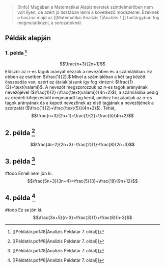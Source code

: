 > [!info]
Magában a Matematikai Alapismeretek szintfelmérőben nem volt ilyen, de azért jó tisztában lenni a következő módszerrel.
Ezeknek a haszna majd az [[Matematikai Analízis 1|Analízis 1.]] tantárgyban fog megmutatkozni, a sorozatoknál.
## Példák alapján
### 1. példa [^1.34]
$$\frac{n+3}{2n+1}$$
Először az $n$-es tagok arányát nézzük a nevezőben és a számlálóban. Ez ebben az esetben $\frac{1}{2}.$ Mivel a számlálóban a két tag között összeadás van, ezért az átalakításunk így fog kinézni: $\frac{1}{2}+\text{valami}$. A nevezőt megszorozzuk az $n$-es tagok arányának nevezőjével ($\frac{1}{2}+\frac{\text{valami}}{4n+2}$), a számlálóba pedig az eredeti kifejezésből megmaradt tag kerül, amihez hozzáadjuk az $n$-es tagok arányának és a kapott nevezőnek az első tagjának a nevezőjének a szorzatát ($\frac{1}{2}+\frac{\text{5}}{4n+2}$). Tehát,
$$\frac{n+3}{2n+1}=\frac{1}{2}+\frac{5}{4n+2}$$
## 2. példa [^1.32]
$$\frac{4n-2}{2n+3}=\frac{2}{1}-\frac{8}{2n+3}$$
## 3. példa [^1.33]
#todo Ennél nem jön ki.
$$\frac{5n+3}{3n+4}=\frac{5}{3}+\frac{18}{9n+12}$$
## 4. példa [^1.35]
#todo Ez se jön ki.
$$\frac{3n+5}{n-3}=\frac{3}{1}+\frac{8}{n-3}$$

[^1.32]: [[Példatár.pdf#8|Analízis Példatár 7. oldal]]
[^1.33]: [[Példatár.pdf#8|Analízis Példatár 7. oldal]]
[^1.34]: [[Példatár.pdf#8|Analízis Példatár 7. oldal]]
[^1.35]: [[Példatár.pdf#8|Analízis Példatár 7. oldal]]